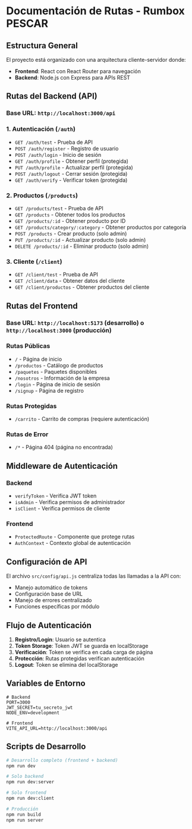# Documentación de Rutas - Rumbox PESCAR

## Estructura General

El proyecto está organizado con una arquitectura cliente-servidor donde:
- **Frontend**: React con React Router para navegación
- **Backend**: Node.js con Express para APIs REST

## Rutas del Backend (API)

### Base URL: `http://localhost:3000/api`

### 1. Autenticación (`/auth`)
- `GET /auth/test` - Prueba de API
- `POST /auth/register` - Registro de usuario
- `POST /auth/login` - Inicio de sesión
- `GET /auth/profile` - Obtener perfil (protegida)
- `PUT /auth/profile` - Actualizar perfil (protegida)
- `POST /auth/logout` - Cerrar sesión (protegida)
- `GET /auth/verify` - Verificar token (protegida)

### 2. Productos (`/products`)
- `GET /products/test` - Prueba de API
- `GET /products` - Obtener todos los productos
- `GET /products/:id` - Obtener producto por ID
- `GET /products/category/:category` - Obtener productos por categoría
- `POST /products` - Crear producto (solo admin)
- `PUT /products/:id` - Actualizar producto (solo admin)
- `DELETE /products/:id` - Eliminar producto (solo admin)

### 3. Cliente (`/client`)
- `GET /client/test` - Prueba de API
- `GET /client/data` - Obtener datos del cliente
- `GET /client/productos` - Obtener productos del cliente

## Rutas del Frontend

### Base URL: `http://localhost:5173` (desarrollo) o `http://localhost:3000` (producción)

### Rutas Públicas
- `/` - Página de inicio
- `/productos` - Catálogo de productos
- `/paquetes` - Paquetes disponibles
- `/nosotros` - Información de la empresa
- `/login` - Página de inicio de sesión
- `/signup` - Página de registro

### Rutas Protegidas
- `/carrito` - Carrito de compras (requiere autenticación)

### Rutas de Error
- `/*` - Página 404 (página no encontrada)

## Middleware de Autenticación

### Backend
- `verifyToken` - Verifica JWT token
- `isAdmin` - Verifica permisos de administrador
- `isClient` - Verifica permisos de cliente

### Frontend
- `ProtectedRoute` - Componente que protege rutas
- `AuthContext` - Contexto global de autenticación

## Configuración de API

El archivo `src/config/api.js` centraliza todas las llamadas a la API con:
- Manejo automático de tokens
- Configuración base de URL
- Manejo de errores centralizado
- Funciones específicas por módulo

## Flujo de Autenticación

1. **Registro/Login**: Usuario se autentica
2. **Token Storage**: Token JWT se guarda en localStorage
3. **Verificación**: Token se verifica en cada carga de página
4. **Protección**: Rutas protegidas verifican autenticación
5. **Logout**: Token se elimina del localStorage

## Variables de Entorno

```env
# Backend
PORT=3000
JWT_SECRET=tu_secreto_jwt
NODE_ENV=development

# Frontend
VITE_API_URL=http://localhost:3000/api
```

## Scripts de Desarrollo

```bash
# Desarrollo completo (frontend + backend)
npm run dev

# Solo backend
npm run dev:server

# Solo frontend
npm run dev:client

# Producción
npm run build
npm run server
``` 